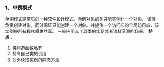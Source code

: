 ### 1、单例模式
单例模式是常见的一种软件设计模式，单例对象的类只能实例化一个对象。
该类负责创建对象，同时保证只能创建一个对象。并提供一个访问它的全局访问点，该实例被所有程序模块共享。
一般应用与工具类的实现或者消耗资源的场景。
**特点**：
1. 类构造函数私有
2. 持有自己类的引用
3. 对外获取实例的静态方法
